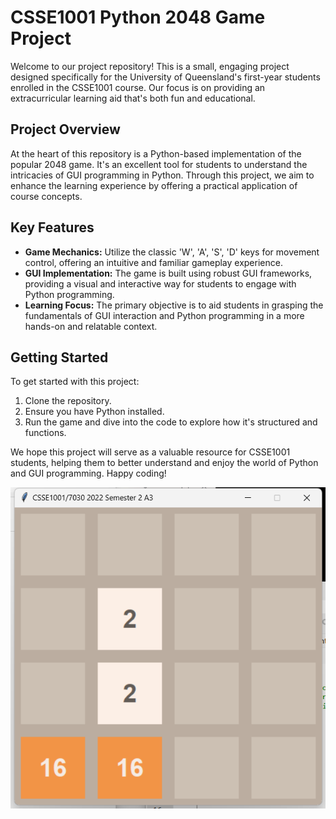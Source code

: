 # CSSE1001 Python 2048 Game Project

Welcome to our project repository! This is a small, engaging project designed specifically for the University of Queensland's first-year students enrolled in the CSSE1001 course. Our focus is on providing an extracurricular learning aid that's both fun and educational.

## Project Overview

At the heart of this repository is a Python-based implementation of the popular 2048 game. It's an excellent tool for students to understand the intricacies of GUI programming in Python. Through this project, we aim to enhance the learning experience by offering a practical application of course concepts.

## Key Features

- **Game Mechanics:** Utilize the classic 'W', 'A', 'S', 'D' keys for movement control, offering an intuitive and familiar gameplay experience.
- **GUI Implementation:** The game is built using robust GUI frameworks, providing a visual and interactive way for students to engage with Python programming.
- **Learning Focus:** The primary objective is to aid students in grasping the fundamentals of GUI interaction and Python programming in a more hands-on and relatable context.

## Getting Started

To get started with this project:
1. Clone the repository.
2. Ensure you have Python installed.
3. Run the game and dive into the code to explore how it's structured and functions.

We hope this project will serve as a valuable resource for CSSE1001 students, helping them to better understand and enjoy the world of Python and GUI programming. Happy coding!

![Game Screenshot](example.png)
